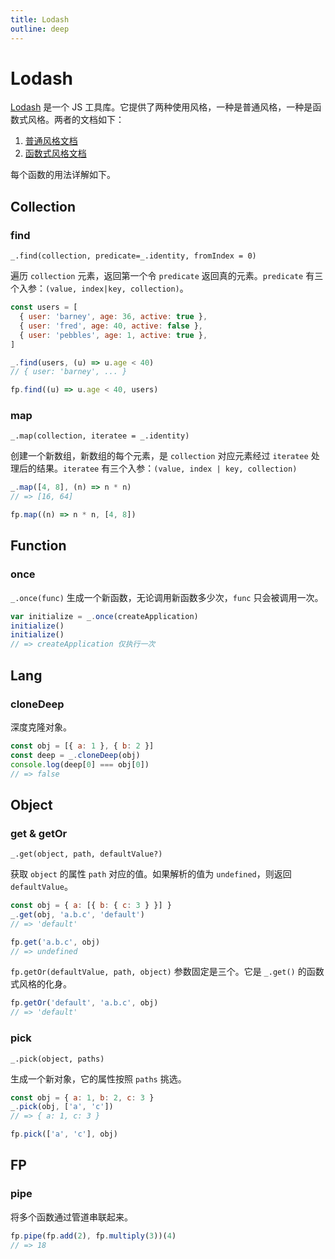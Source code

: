 ```yaml
---
title: Lodash
outline: deep
---
```


<script>
  import _ from "lodash"
  import fp from "lodash/fp"

  if (typeof window !== 'undefined') {
    window._ = _
    window.fp = fp
    window.users = [
      { user: 'barney', age: 36, active: true },
      { user: 'fred', age: 40, active: false },
      { user: 'pebbles', age: 1, active: true },
    ]
  }
</script>

# Lodash

[Lodash](https://lodash.com/) 是一个 JS 工具库。它提供了两种使用风格，一种是普通风格，一种是函数式风格。两者的文档如下：

1. [普通风格文档](https://lodash.com/docs/)
2. [函数式风格文档](https://github.com/lodash/lodash/wiki/FP-Guide)

每个函数的用法详解如下。

## Collection

### find

`_.find(collection, predicate=_.identity, fromIndex = 0)`

遍历 `collection` 元素，返回第一个令 `predicate` 返回真的元素。`predicate` 有三个入参：`(value, index|key, collection)`。

```js
const users = [
  { user: 'barney', age: 36, active: true },
  { user: 'fred', age: 40, active: false },
  { user: 'pebbles', age: 1, active: true },
]

_.find(users, (u) => u.age < 40)
// { user: 'barney', ... }

fp.find((u) => u.age < 40, users)
```

### map

`_.map(collection, iteratee = _.identity)`

创建一个新数组，新数组的每个元素，是 `collection` 对应元素经过 `iteratee` 处理后的结果。`iteratee` 有三个入参：`(value, index | key, collection)`

```js
_.map([4, 8], (n) => n * n)
// => [16, 64]

fp.map((n) => n * n, [4, 8])
```

## Function

### once

`_.once(func)` 生成一个新函数，无论调用新函数多少次，`func` 只会被调用一次。

```js
var initialize = _.once(createApplication)
initialize()
initialize()
// => createApplication 仅执行一次
```

## Lang

### cloneDeep

深度克隆对象。

```js
const obj = [{ a: 1 }, { b: 2 }]
const deep = _.cloneDeep(obj)
console.log(deep[0] === obj[0])
// => false
```

## Object

### get & getOr

`_.get(object, path, defaultValue?)`

获取 `object` 的属性 `path` 对应的值。如果解析的值为 `undefined`，则返回 `defaultValue`。

```js
const obj = { a: [{ b: { c: 3 } }] }
_.get(obj, 'a.b.c', 'default')
// => 'default'

fp.get('a.b.c', obj)
// => undefined
```

`fp.getOr(defaultValue, path, object)` 参数固定是三个。它是 `_.get()` 的函数式风格的化身。

```js
fp.getOr('default', 'a.b.c', obj)
// => 'default'
```

### pick

`_.pick(object, paths)`

生成一个新对象，它的属性按照 `paths` 挑选。

```js
const obj = { a: 1, b: 2, c: 3 }
_.pick(obj, ['a', 'c'])
// => { a: 1, c: 3 }

fp.pick(['a', 'c'], obj)
```

## FP

### pipe

将多个函数通过管道串联起来。

```js
fp.pipe(fp.add(2), fp.multiply(3))(4)
// => 18
```
